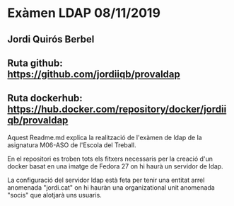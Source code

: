 # Exàmen LDAP 08/11/2019
## Jordi Quirós Berbel
## Ruta github: https://github.com/jordiiqb/provaldap
## Ruta dockerhub: https://hub.docker.com/repository/docker/jordiiqb/provaldap

Aquest Readme.md explica la realització de l'exàmen de ldap de la asignatura M06-ASO de l'Escola del Treball.

En el repositori es troben tots els fitxers necessaris per la creació d'un docker basat en una imatge de Fedora 27 on hi haurà un servidor de ldap.

La configuració del servidor ldap està feta per tenir una entitat arrel anomenada "jordi.cat" on hi hauràn una organizational unit anomenada "socis" que alotjarà uns usuaris.


